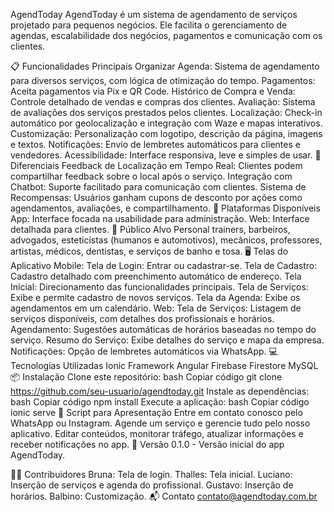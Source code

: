 AgendToday
AgendToday é um sistema de agendamento de serviços projetado para pequenos negócios. Ele facilita o gerenciamento de agendas, escalabilidade dos negócios, pagamentos e comunicação com os clientes.

📋 Funcionalidades Principais
Organizar Agenda: Sistema de agendamento para diversos serviços, com lógica de otimização do tempo.
Pagamentos: Aceita pagamentos via Pix e QR Code.
Histórico de Compra e Venda: Controle detalhado de vendas e compras dos clientes.
Avaliação: Sistema de avaliações dos serviços prestados pelos clientes.
Localização: Check-in automático por geolocalização e integração com Waze e mapas interativos.
Customização: Personalização com logotipo, descrição da página, imagens e textos.
Notificações: Envio de lembretes automáticos para clientes e vendedores.
Acessibilidade: Interface responsiva, leve e simples de usar.
🌟 Diferenciais
Feedback de Localização em Tempo Real: Clientes podem compartilhar feedback sobre o local após o serviço.
Integração com Chatbot: Suporte facilitado para comunicação com clientes.
Sistema de Recompensas: Usuários ganham cupons de desconto por ações como agendamentos, avaliações, e compartilhamento.
🚀 Plataformas Disponíveis
App: Interface focada na usabilidade para administração.
Web: Interface detalhada para clientes.
🎯 Público Alvo
Personal trainers, barbeiros, advogados, esteticistas (humanos e automotivos), mecânicos, professores, artistas, médicos, dentistas, e serviços de banho e tosa.
🖥️ Telas do Aplicativo
Mobile:
Tela de Login: Entrar ou cadastrar-se.
Tela de Cadastro: Cadastro detalhado com preenchimento automático de endereço.
Tela Inicial: Direcionamento das funcionalidades principais.
Tela de Serviços: Exibe e permite cadastro de novos serviços.
Tela da Agenda: Exibe os agendamentos em um calendário.
Web:
Tela de Serviços: Listagem de serviços disponíveis, com detalhes dos profissionais e horários.
Agendamento: Sugestões automáticas de horários baseadas no tempo do serviço.
Resumo do Serviço: Exibe detalhes do serviço e mapa da empresa.
Notificações: Opção de lembretes automáticos via WhatsApp.
💻 Tecnologias Utilizadas
Ionic Framework
Angular
Firebase Firestore
MySQL
📦 Instalação
Clone este repositório:
bash
Copiar código
git clone https://github.com/seu-usuario/agendtoday.git
Instale as dependências:
bash
Copiar código
npm install
Execute a aplicação:
bash
Copiar código
ionic serve
📄 Script para Apresentação
Entre em contato conosco pelo WhatsApp ou Instagram.
Agende um serviço e gerencie tudo pelo nosso aplicativo.
Editar conteúdos, monitorar tráfego, atualizar informações e receber notificações no app.
📜 Versão
0.1.0 - Versão inicial do app AgendToday.

🧑‍💻 Contribuidores
Bruna: Tela de login.
Thalles: Tela inicial.
Luciano: Inserção de serviços e agenda do profissional.
Gustavo: Inserção de horários.
Balbino: Customização.
📬 Contato
contato@agendtoday.com.br
